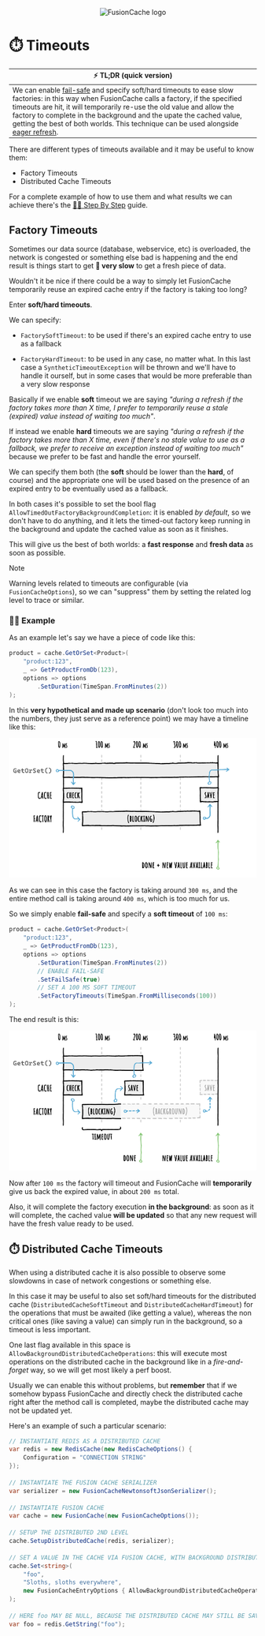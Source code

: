 <div align="center">

![FusionCache logo](logo-128x128.png)

</div>

# ⏱️ Timeouts

| ⚡ TL;DR (quick version) |
| -------- |
| We can enable [fail-safe](FailSafe.md) and specify soft/hard timeouts to ease slow factories: in this way when FusionCache calls a factory, if the specified timeouts are hit, it will temporarily re-use the old value and allow the factory to complete in the background and the upate the cached value, getting the best of both worlds. This technique can be used alongside [eager refresh](EagerRefresh.md). |

There are different types of timeouts available and it may be useful to know them:
- Factory Timeouts
- Distributed Cache Timeouts

For a complete example of how to use them and what results we can achieve there's the [👩‍🏫 Step By Step](StepByStep.md) guide.
## Factory Timeouts

Sometimes our data source (database, webservice, etc) is overloaded, the network is congested or something else bad is happening and the end result is things start to get **:snail: very slow** to get a fresh piece of data.

Wouldn't it be nice if there could be a way to simply let FusionCache temporarily reuse an expired cache entry if the factory is taking too long?

Enter **soft/hard timeouts**.

We can specify:

- `FactorySoftTimeout`: to be used if there's an expired cache entry to use as a fallback

- `FactoryHardTimeout`: to be used in any case, no matter what. In this last case a `SyntheticTimeoutException` will be thrown and we'll have to handle it ourself, but in some cases that would be more preferable than a very slow response

Basically if we enable **soft** timeout we are saying _"during a refresh if the factory takes more than X time, I prefer to temporarily reuse a stale (expired) value instead of waiting too much"_.

If instead we enable **hard** timeouts we are saying _"during a refresh if the factory takes more than X time, even if there's no stale value to use as a fallback, we prefer to receive an exception instead of waiting too much"_ because we prefer to be fast and handle the error yourself.

We can specify them both (the **soft** should be lower than the **hard**, of course) and the appropriate one will be used based on the presence of an expired entry to be eventually used as a fallback.

In both cases it's possible to set the bool flag `AllowTimedOutFactoryBackgroundCompletion`: it is enabled *by default*, so we don't have to do anything, and it lets the timed-out factory keep running in the background and update the cached value as soon as it finishes.

This will give us the best of both worlds: a **fast response** and **fresh data** as soon as possible.

> [!NOTE]
> Warning levels related to timeouts are configurable (via `FusionCacheOptions`), so we can "suppress" them by setting the related log level to trace or similar.

### 👩‍💻 Example
As an example let's say we have a piece of code like this:

```csharp
product = cache.GetOrSet<Product>(
    "product:123",
    _ => GetProductFromDb(123),
    options => options
        .SetDuration(TimeSpan.FromMinutes(2))
);
```

In this **very hypothetical and made up scenario** (don't look too much into the numbers, they just serve as a reference point) we may have a timeline like this:

![Timeline Without Timeouts](images/timeouts-timeline-blocking.png)

As we can see in this case the factory is taking around `300 ms`, and the entire method call is taking around `400 ms`, which is too much for us.

So we simply enable **fail-safe** and specify a **soft timeout** of `100 ms`:

```csharp
product = cache.GetOrSet<Product>(
    "product:123",
    _ => GetProductFromDb(123),
    options => options
        .SetDuration(TimeSpan.FromMinutes(2))
        // ENABLE FAIL-SAFE
        .SetFailSafe(true)
        // SET A 100 MS SOFT TIMEOUT
        .SetFactoryTimeouts(TimeSpan.FromMilliseconds(100))
);
```

The end result is this:

![Timeline With Timeouts](images/timeouts-timeline-background.png)

Now after `100 ms` the factory will timeout and FusionCache will **temporarily** give us back the expired value, in about `200 ms` total.

Also, it will complete the factory execution **in the background**: as soon as it will complete, the cached value **will be updated** so that any new request will have the fresh value ready to be used.


## ⏱️ Distributed Cache Timeouts

When using a distributed cache it is also possible to observe some slowdowns in case of network congestions or something else.

In this case it may be useful to also set soft/hard timeouts for the distributed cache (`DistributedCacheSoftTimeout` and `DistributedCacheHardTimeout`) for the operations that must be awaited (like getting a value), whereas the non critical ones (like saving a value) can simply run in the background, so a timeout is less important.

One last flag available in this space is `AllowBackgroundDistributedCacheOperations`: this will execute most operations on the distributed cache in the background like in a *fire-and-forget* way, so we will get most likely a perf boost.

Usually we can enable this without problems, but **remember** that if we somehow bypass FusionCache and directly check the distributed cache right after the method call is completed, maybe the distributed cache may not be updated yet.

Here's an example of such a particular scenario:

```csharp
// INSTANTIATE REDIS AS A DISTRIBUTED CACHE
var redis = new RedisCache(new RedisCacheOptions() {
    Configuration = "CONNECTION STRING"
});

// INSTANTIATE THE FUSION CACHE SERIALIZER
var serializer = new FusionCacheNewtonsoftJsonSerializer();

// INSTANTIATE FUSION CACHE
var cache = new FusionCache(new FusionCacheOptions());

// SETUP THE DISTRIBUTED 2ND LEVEL
cache.SetupDistributedCache(redis, serializer);

// SET A VALUE IN THE CACHE VIA FUSION CACHE, WITH BACKGROUND DISTRIBUTED OPERATIONS
cache.Set<string>(
    "foo",
    "Sloths, sloths everywhere",
    new FusionCacheEntryOptions { AllowBackgroundDistributedCacheOperations = true }
);

// HERE foo MAY BE NULL, BECAUSE THE DISTRIBUTED CACHE MAY STILL BE SAVING THE VALUE IN THE BACKGROUND
var foo = redis.GetString("foo");
```
